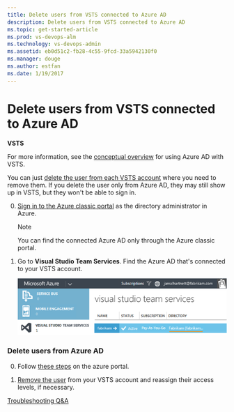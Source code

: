 ```yaml
---
title: Delete users from VSTS connected to Azure AD
description: Delete users from VSTS connected to Azure AD
ms.topic: get-started-article
ms.prod: vs-devops-alm
ms.technology: vs-devops-admin
ms.assetid: eb0d51c2-fb28-4c55-9fcd-33a5942130f0
ms.manager: douge
ms.author: estfan
ms.date: 1/19/2017
---
```


#	Delete users from VSTS connected to Azure AD

**VSTS**

For more information, see the [conceptual overview](access-with-azure-ad.md) for using Azure AD with VSTS.


You can just [delete the user from each VSTS account](delete-account-users.md) 
where you need to remove them. If you delete the user only from Azure AD, they may still show up in VSTS, but 
they won't be able to sign in.

0.  [Sign in to the Azure classic portal](https://manage.windowsazure.com/) 
as the directory administrator in Azure.

	> [!NOTE]
	> You can find the connected Azure AD 
	> only through the Azure classic portal.

0.  Go to **Visual Studio Team Services**. 
Find the Azure AD that's connected to your 
VSTS account.

    ![Find the directory connected to your account](_img/manage-work-access/azurefindconnecteddirectory.png)

###	Delete users from Azure AD

0.	Follow [these steps](https://docs.microsoft.com/en-us/azure/active-directory/active-directory-users-delete-user-azure-portal) on the azure portal.

0.  [Remove the user](delete-account-users.md) 
from your VSTS account and reassign their access levels, if necessary.



[Troubleshooting Q&A](faq-azure-access.md)

